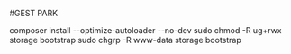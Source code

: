 #GEST PARK

composer install --optimize-autoloader --no-dev
sudo chmod -R ug+rwx storage bootstrap
sudo chgrp -R www-data storage bootstrap